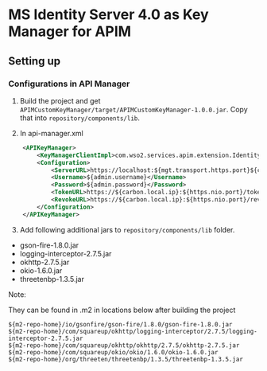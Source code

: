 # MS Identity Server 4.0 as Key Manager for APIM

## Setting up

### Configurations in API Manager

1. Build the project and get `APIMCustomKeyManager/target/APIMCustomKeyManager-1.0.0.jar`. Copy that into `repository/components/lib`.
 
2. In api-manager.xml

``` xml
    <APIKeyManager>
        <KeyManagerClientImpl>com.wso2.services.apim.extension.IdentityExpressAsKMImpl</KeyManagerClientImpl>
        <Configuration>
            <ServerURL>https://localhost:${mgt.transport.https.port}${carbon.context}services/</ServerURL>
            <Username>${admin.username}</Username>
            <Password>${admin.password}</Password>
            <TokenURL>https://${carbon.local.ip}:${https.nio.port}/token</TokenURL>
            <RevokeURL>https://${carbon.local.ip}:${https.nio.port}/revoke</RevokeURL>
        </Configuration>
    </APIKeyManager>
```

3. Add following additional jars to `repository/components/lib` folder.

* gson-fire-1.8.0.jar
* logging-interceptor-2.7.5.jar
* okhttp-2.7.5.jar
* okio-1.6.0.jar
* threetenbp-1.3.5.jar

Note: 

They can be found in .m2 in locations below after building the project

```
${m2-repo-home}/io/gsonfire/gson-fire/1.8.0/gson-fire-1.8.0.jar
${m2-repo-home}/com/squareup/okhttp/logging-interceptor/2.7.5/logging-interceptor-2.7.5.jar
${m2-repo-home}/com/squareup/okhttp/okhttp/2.7.5/okhttp-2.7.5.jar
${m2-repo-home}/com/squareup/okio/okio/1.6.0/okio-1.6.0.jar
${m2-repo-home}/org/threeten/threetenbp/1.3.5/threetenbp-1.3.5.jar
```